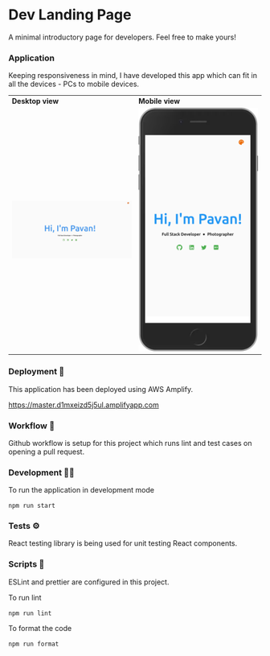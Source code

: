 # Dev Landing Page

A minimal introductory page for developers. Feel free to make yours!

### Application

Keeping responsiveness in mind, I have developed this app which can fit in all the devices - PCs to mobile devices.

<table border="0">
 <tr>
    <td><b style="font-size:14px">Desktop view</b></td>
    <td><b style="font-size:14px">Mobile view</b></td>
 </tr>
 <tr>
    <td style="width: 50%">
    <img src="public/images/desktop-view.png" alt="desktop-view"/>
    </td>
    <td style="width: 50%; height: 140px"><img src="public/images/mobile-view.png" alt="mobile-view"/></td>
 </tr>
</table>

### Deployment 🚀

This application has been deployed using AWS Amplify.

https://master.d1mxeizd5j5ul.amplifyapp.com

### Workflow 🔧

Github workflow is setup for this project which runs lint and test cases on opening a pull request.

### Development 👨‍💻

To run the application in development mode

```
npm run start
```

### Tests ⚙️

React testing library is being used for unit testing React components.

### Scripts 🧰

ESLint and prettier are configured in this project.

To run lint

```
npm run lint
```

To format the code

```
npm run format
```

